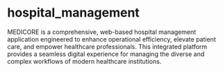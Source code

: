 # hospital_management
MEDICORE is a comprehensive, web-based hospital management application engineered to enhance operational efficiency, elevate patient care, and empower healthcare professionals. This integrated platform provides a seamless digital experience for managing the diverse and complex workflows of modern healthcare institutions.
